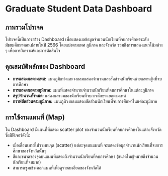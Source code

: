 # Graduate Student Data Dashboard

## ภาพรวมโปรเจค
โปรเจคนี้เป็นการสร้าง Dashboard เพื่อแสดงผลข้อมูลจำนวนนักเรียนที่จบการศึกษาระดับมัธยมศึกษาตอนปลายในปี 2566 โดยแบ่งตามเพศ ภูมิภาค และจังหวัด รวมถึงการแสดงแนวโน้มต่าง ๆ เพื่อการวิเคราะห์และการตัดสินใจ

## คุณสมบัติหลักของ Dashboard
- **การแสดงผลตามเพศ:** แผนภูมิแท่งและวงกลมแสดงจำนวนและสัดส่วนนักเรียนชายและหญิงที่จบการศึกษา
- **การแสดงผลตามภูมิภาค:** แผนที่แสดงจำนวนจำนวนนักเรียนที่จบการศึกษาในแต่ละภูมิภาค
- **สรุปจำนวนทั้งหมด:** แสดงผลรวมของนักเรียนที่จบการศึกษาแยกตามเพศ
- **กราฟสัดส่วนตามภูมิภาค:** แผนภูมิวงกลมแสดงสัดส่วนนักเรียนที่จบการศึกษาในแต่ละภูมิภาค

## การใช้งานแผนที่ (Map)
ใน Dashboard มีแผนที่ที่แสดง scatter plot ของจำนวนนักเรียนที่จบการศึกษาในแต่ละจังหวัด ซึ่งมีฟีเจอร์ดังนี้:
- เมื่อเลื่อนเมาส์ไปวางบนจุด (scatter) แต่ละจุดบนแผนที่ จะแสดงข้อมูลจำนวนนักเรียนที่จบการศึกษาของจังหวัดนั้นๆ
- สีและขนาดของจุดบนแผนที่แสดงถึงจำนวนนักเรียนที่จบการศึกษา (ขนาดใหญ่หมายถึงจำนวนนักเรียนที่จบมาก)
- สามารถซูมเข้า-ออกแผนที่เพื่อดูรายละเอียดของจังหวัดได้

